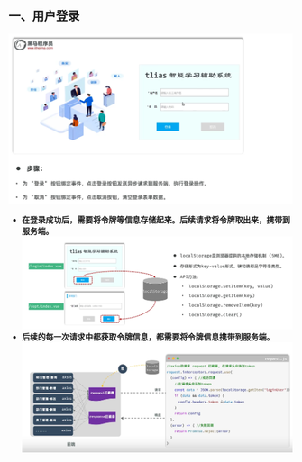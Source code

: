 ## 一、用户登录
![1750001797506](image/11.登录/1750001797506.png)
* **在登录成功后，需要将令牌等信息存储起来。后续请求将令牌取出来，携带到服务端。**
 ![1750009222618](image/11.登录/1750009222618.png)
* **后续的每一次请求中都获取令牌信息，都需要将令牌信息携带到服务端。**
 ![1750010625891](image/11.登录/1750010625891.png)